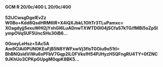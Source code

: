 #### GCM R 20/0c/400 L 20/0c/400
**52IJCwsgDgelEvZz**<br/>**W0Bo+Kdd8QsdHRM6IR+X4iQXJbkL1OItTr3TLuPamxc=**<br/>**XOagdyjjSexuWHI2jYxhGl6LuADnwTXWTD0l04jSCfaS7kTG/fMBi5oZpSlympOVqSUF5UncSHs30iB6...**<br/><br/>
**0GneyLeHsz+5Ac5A**<br/>**Am9ClAi0PUN0KEoFjB5N8YWFxwVj3fIsTGOiu9o51tI=**<br/>**BhBNQsIdViWu6xPFbV7Gqp2lLOFVksfH54PJHyzH5QFngRU4TY+0fZNC9JKhUo3CPKpGUpgM0qpK8BK5...**